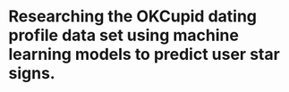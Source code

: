 # Researching the OKCupid dating profile data set using machine learning models to predict user star signs.

